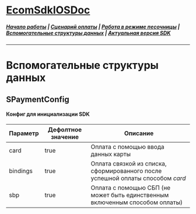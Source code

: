 # [EcomSdkIOSDoc](https://sdkpay.github.io/EcomSdkIOSDoc)

##### [Начало работы](https://sdkpay.github.io/EcomSdkIOSDoc/start) | [Сценарий оплаты](https://sdkpay.github.io/EcomSdkIOSDoc/payment_script) | [Работа в режиме песочницы](https://sdkpay.github.io/EcomSdkIOSDoc/sandbox_mode) | [Вспомогательные структуры данных](https://sdkpay.github.io/EcomSdkIOSDoc/data_structures) | [Актуальная версия SDK](https://sdkpay.github.io/EcomSdkIOSDoc/version)
---

# Вспомогательные структуры данных

## SPaymentConfig

#### Конфиг для инициализации SDK

|Параметр|Дефолтное значение|Описание|
|-|-|-|
|card|true|Оплата с помощью ввода данных карты|
|bindings|true|Оплата связкой из списка, сформированного после успешной оплаты способом *card*|
|sbp|true|Оплата с помощью СБП (не может быть единственным включенным способом оплаты)|
